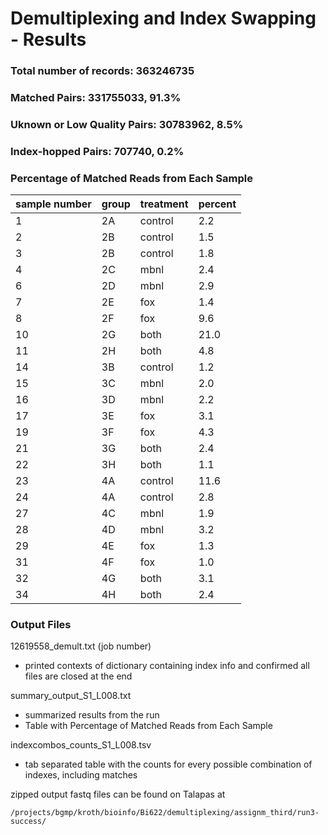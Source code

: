 # Demultiplexing and Index Swapping - Results #
### Total number of records: 363246735 ###
### Matched Pairs: 331755033,  91.3% ###
### Uknown or Low Quality Pairs: 30783962, 8.5% ###
### Index-hopped Pairs: 707740, 0.2% ###

### Percentage of Matched Reads from Each Sample ###
| sample number | group |	treatment |	percent |
| ------------- | ----- | --------- | ------- |
| 1	| 2A	| control	| 2.2 |
| 2	| 2B	| control	| 1.5 |
| 3	| 2B	| control	| 1.8 |
| 4	| 2C	| mbnl	| 2.4 |
| 6	| 2D	| mbnl	| 2.9 |
| 7	| 2E	| fox	| 1.4 |
| 8	| 2F	| fox	| 9.6 |
| 10	| 2G	| both	| 21.0 |
| 11	| 2H	| both	| 4.8 |
| 14	| 3B	| control	| 1.2 |
| 15	| 3C	| mbnl	| 2.0 |
| 16	| 3D	| mbnl	| 2.2 |
| 17	| 3E	| fox	| 3.1 |
| 19	| 3F	| fox	| 4.3 |
| 21	| 3G	| both	| 2.4 |
| 22	| 3H	| both	| 1.1 |
| 23	| 4A	| control	| 11.6 |
| 24	| 4A	| control	| 2.8 |
| 27	| 4C	| mbnl	| 1.9 |
| 28	| 4D	| mbnl	| 3.2 |
| 29	| 4E	| fox	| 1.3 |
| 31	| 4F	| fox	| 1.0 |
| 32	| 4G	| both	| 3.1 |
| 34	| 4H	| both	| 2.4 |


### Output Files ###
12619558_demult.txt (job number)
- printed contexts of dictionary containing index info and confirmed all files are closed at the end

summary_output_S1_L008.txt
- summarized results from the run
- Table with Percentage of Matched Reads from Each Sample

indexcombos_counts_S1_L008.tsv
- tab separated table with the counts for every possible combination of indexes, including matches

zipped output fastq files can be found on Talapas at 
```
/projects/bgmp/kroth/bioinfo/Bi622/demultiplexing/assignm_third/run3-success/
```

